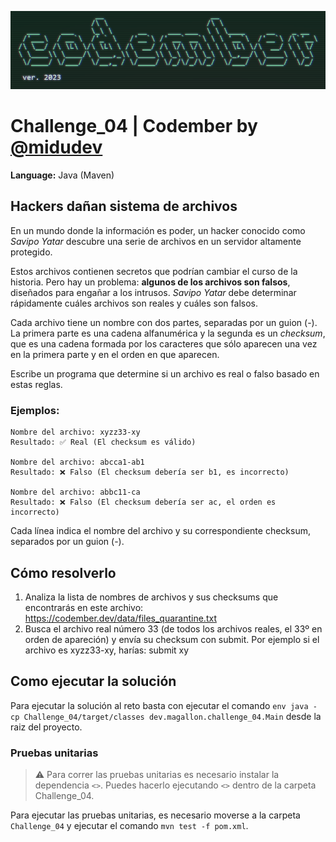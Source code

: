 ![Codember ver. 2023](../resources/codember-logo.png)
# Challenge_04 | Codember by [@midudev](https://twitter.com/midudev)

**Language:** Java (Maven)

## Hackers dañan sistema de archivos

En un mundo donde la información es poder, un hacker conocido como *Savipo Yatar* descubre una serie de archivos en un servidor altamente protegido.

Estos archivos contienen secretos que podrían cambiar el curso de la historia. Pero hay un problema: **algunos de los archivos son falsos**, diseñados para engañar a los intrusos. *Savipo Yatar* debe determinar rápidamente cuáles archivos son reales y cuáles son falsos.

Cada archivo tiene un nombre con dos partes, separadas por un guion (-). La primera parte es una cadena alfanumérica y la segunda es un *checksum*, que es una cadena formada por los caracteres que sólo aparecen una vez en la primera parte y en el orden en que aparecen.

Escribe un programa que determine si un archivo es real o falso basado en estas reglas.

### Ejemplos:

    Nombre del archivo: xyzz33-xy
    Resultado: ✅ Real (El checksum es válido)

    Nombre del archivo: abcca1-ab1
    Resultado: ❌ Falso (El checksum debería ser b1, es incorrecto)

    Nombre del archivo: abbc11-ca
    Resultado: ❌ Falso (El checksum debería ser ac, el orden es incorrecto)

Cada línea indica el nombre del archivo y su correspondiente checksum, separados por un guion (-).

## Cómo resolverlo

1. Analiza la lista de nombres de archivos y sus checksums que encontrarás en este archivo: https://codember.dev/data/files_quarantine.txt
2. Busca el archivo real número 33 (de todos los archivos reales, el 33º en orden de apareción) y envía su checksum con submit. Por ejemplo si el archivo es xyzz33-xy, harías:
submit xy

## Como ejecutar la solución

Para ejecutar la solución al reto basta con ejecutar el comando `env java -cp Challenge_04/target/classes dev.magallon.challenge_04.Main` desde la raiz del proyecto.

### Pruebas unitarias

> :warning: Para correr las pruebas unitarias es necesario instalar la dependencia `<>`. Puedes hacerlo ejecutando `<>` dentro de la carpeta Challenge_04.

Para ejecutar las pruebas unitarias, es necesario moverse a la carpeta `Challenge_04` y ejecutar el comando `mvn test -f pom.xml`.

